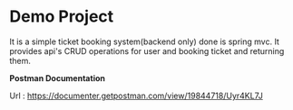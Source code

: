 # Demo Project
It is a simple ticket booking system(backend only) done is spring mvc.
It provides api's CRUD operations for user and booking ticket and returning them.


**Postman Documentation**


Url : https://documenter.getpostman.com/view/19844718/Uyr4KL7J
